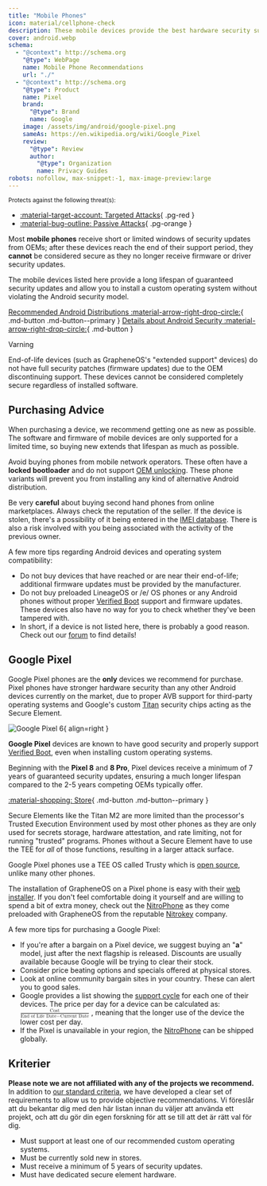 ```yaml
---
title: "Mobile Phones"
icon: material/cellphone-check
description: These mobile devices provide the best hardware security support for custom Android operating systems.
cover: android.webp
schema:
  - "@context": http://schema.org
    "@type": WebPage
    name: Mobile Phone Recommendations
    url: "./"
  - "@context": http://schema.org
    "@type": Product
    name: Pixel
    brand:
      "@type": Brand
      name: Google
    image: /assets/img/android/google-pixel.png
    sameAs: https://en.wikipedia.org/wiki/Google_Pixel
    review:
      "@type": Review
      author:
        "@type": Organization
        name: Privacy Guides
robots: nofollow, max-snippet:-1, max-image-preview:large
---
```


<small>Protects against the following threat(s):</small>

- [:material-target-account: Targeted Attacks](basics/common-threats.md#attacks-against-specific-individuals){ .pg-red }
- [:material-bug-outline: Passive Attacks](basics/common-threats.md#security-and-privacy){ .pg-orange }

Most **mobile phones** receive short or limited windows of security updates from OEMs; after these devices reach the end of their support period, they **cannot** be considered secure as they no longer receive firmware or driver security updates.

The mobile devices listed here provide a long lifespan of guaranteed security updates and allow you to install a custom operating system without violating the Android security model.

[Recommended Android Distributions :material-arrow-right-drop-circle:](android/distributions.md){ .md-button .md-button--primary } [Details about Android Security :material-arrow-right-drop-circle:](os/android-overview.md#security-protections){ .md-button }

<div class="admonition warning" markdown>
<p class="admonition-title">Varning</p>

End-of-life devices (such as GrapheneOS's "extended support" devices) do not have full security patches (firmware updates) due to the OEM discontinuing support. These devices cannot be considered completely secure regardless of installed software.

</div>

## Purchasing Advice

When purchasing a device, we recommend getting one as new as possible. The software and firmware of mobile devices are only supported for a limited time, so buying new extends that lifespan as much as possible.

Avoid buying phones from mobile network operators. These often have a **locked bootloader** and do not support [OEM unlocking](https://source.android.com/devices/bootloader/locking_unlocking). These phone variants will prevent you from installing any kind of alternative Android distribution.

Be very **careful** about buying second hand phones from online marketplaces. Always check the reputation of the seller. If the device is stolen, there's a possibility of it being entered in the [IMEI database](https://gsma.com/get-involved/working-groups/terminal-steering-group/imei-database). There is also a risk involved with you being associated with the activity of the previous owner.

A few more tips regarding Android devices and operating system compatibility:

- Do not buy devices that have reached or are near their end-of-life; additional firmware updates must be provided by the manufacturer.
- Do not buy preloaded LineageOS or /e/ OS phones or any Android phones without proper [Verified Boot](https://source.android.com/security/verifiedboot) support and firmware updates. These devices also have no way for you to check whether they've been tampered with.
- In short, if a device is not listed here, there is probably a good reason. Check out our [forum](https://discuss.privacyguides.net) to find details!

## Google Pixel

Google Pixel phones are the **only** devices we recommend for purchase. Pixel phones have stronger hardware security than any other Android devices currently on the market, due to proper AVB support for third-party operating systems and Google's custom [Titan](https://security.googleblog.com/2021/10/pixel-6-setting-new-standard-for-mobile.html) security chips acting as the Secure Element.

<div class="admonition recommendation" markdown>

![Google Pixel 6](assets/img/android/google-pixel.png){ align=right }

**Google Pixel** devices are known to have good security and properly support [Verified Boot](https://source.android.com/security/verifiedboot), even when installing custom operating systems.

Beginning with the **Pixel 8** and **8 Pro**, Pixel devices receive a minimum of 7 years of guaranteed security updates, ensuring a much longer lifespan compared to the 2-5 years competing OEMs typically offer.

[:material-shopping: Store](https://store.google.com/category/phones){ .md-button .md-button--primary }

</div>

Secure Elements like the Titan M2 are more limited than the processor's Trusted Execution Environment used by most other phones as they are only used for secrets storage, hardware attestation, and rate limiting, not for running "trusted" programs. Phones without a Secure Element have to use the TEE for _all_ of those functions, resulting in a larger attack surface.

Google Pixel phones use a TEE OS called Trusty which is [open source](https://source.android.com/security/trusty#whyTrusty), unlike many other phones.

The installation of GrapheneOS on a Pixel phone is easy with their [web installer](https://grapheneos.org/install/web). If you don't feel comfortable doing it yourself and are willing to spend a bit of extra money, check out the [NitroPhone](https://shop.nitrokey.com/shop) as they come preloaded with GrapheneOS from the reputable [Nitrokey](https://nitrokey.com/about) company.

A few more tips for purchasing a Google Pixel:

- If you're after a bargain on a Pixel device, we suggest buying an "**a**" model, just after the next flagship is released. Discounts are usually available because Google will be trying to clear their stock.
- Consider price beating options and specials offered at physical stores.
- Look at online community bargain sites in your country. These can alert you to good sales.
- Google provides a list showing the [support cycle](https://support.google.com/nexus/answer/4457705) for each one of their devices. The price per day for a device can be calculated as: <math xmlns="http://www.w3.org/1998/Math/MathML" display="inline" class="tml-display" style="display:inline math;"> <mfrac> <mtext>Cost</mtext> <mrow> <mtext>End of Life Date</mtext> <mo>−</mo> <mtext>Current Date</mtext> </mrow> </mfrac> </math>
  , meaning that the longer use of the device the lower cost per day.
- If the Pixel is unavailable in your region, the [NitroPhone](https://shop.nitrokey.com/shop) can be shipped globally.

## Kriterier

**Please note we are not affiliated with any of the projects we recommend.** In addition to [our standard criteria](about/criteria.md), we have developed a clear set of requirements to allow us to provide objective recommendations. Vi föreslår att du bekantar dig med den här listan innan du väljer att använda ett projekt, och att du gör din egen forskning för att se till att det är rätt val för dig.

- Must support at least one of our recommended custom operating systems.
- Must be currently sold new in stores.
- Must receive a minimum of 5 years of security updates.
- Must have dedicated secure element hardware.

